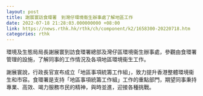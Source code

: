 ```yaml
---
layout: post
title: 謝展寰訪食環署　到灣仔環境衞生辦事處了解地區工作
date: 2022-07-18 21:28:03.000000000 +08:00
link: https://news.rthk.hk/rthk/ch/component/k2/1658300-20220718.htm
categories: rthk
---
```


環境及生態局局長謝展寰到訪食環署總部及灣仔區環境衞生辦事處，參觀由食環署管理的設施，了解同事的工作情況及各項地區環境衞生工作。

謝展寰說，行政長官宣布成立「地區事項統籌工作組」，致力提升香港整體環境衞生和市容。食環署是支持「地區事項統籌工作組」工作的重點部門，期望同事秉持專業、高效、竭力服務市民的精神，與時並進，迎接各種挑戰。
